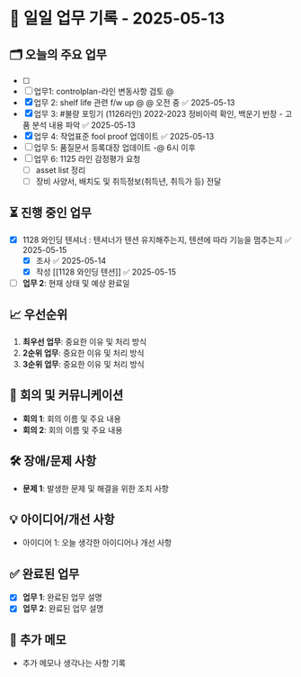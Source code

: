 # 📅 일일 업무 기록 - 2025-05-13

## 🗂 오늘의 주요 업무
- [ ]
- [ ] 업무1: controlplan-라인 변동사항 검토 @ 
- [x] 업무 2: shelf life 관련 f/w up @ @ 오전 중 ✅ 2025-05-13
- [x] 업무 3: #불량 포밍기 (1126라인) 2022-2023 정비이력 확인, 백운기 반장 - 고품 분석 내용 파악 ✅ 2025-05-13
- [x] 업무 4: 작업표준 fool proof 업데이트 ✅ 2025-05-13
- [ ] 업무 5: 품질문서 등록대장 업데이트 -@ 6시 이후
- [ ] 업무 6: 1125 라인 감정평가 요청
	- [ ] asset list 정리
	- [ ] 장비 사양서, 배치도 및 취득정보(취득년, 취득가 등) 전달

## ⏳ 진행 중인 업무
- [x] 1128 와인딩 텐셔너 : 텐셔너가 텐션 유지해주는지, 텐션에 따라 기능을 멈추는지 ✅ 2025-05-15
	- [x] 조사 ✅ 2025-05-14
	- [x] 작성 [[1128 와인딩 텐션]] ✅ 2025-05-15
- [ ] **업무 2**: 현재 상태 및 예상 완료일

## 📈 우선순위
1. **최우선 업무**: 중요한 이유 및 처리 방식
2. **2순위 업무**: 중요한 이유 및 처리 방식
3. **3순위 업무**: 중요한 이유 및 처리 방식

## 🔄 회의 및 커뮤니케이션
- **회의 1**: 회의 이름 및 주요 내용
- **회의 2**: 회의 이름 및 주요 내용

## 🛠 장애/문제 사항
- **문제 1**: 발생한 문제 및 해결을 위한 조치 사항

## 💡 아이디어/개선 사항
- 아이디어 1: 오늘 생각한 아이디어나 개선 사항

## ✅ 완료된 업무
- [x] **업무 1**: 완료된 업무 설명
- [x] **업무 2**: 완료된 업무 설명

## 📝 추가 메모
- 추가 메모나 생각나는 사항 기록
